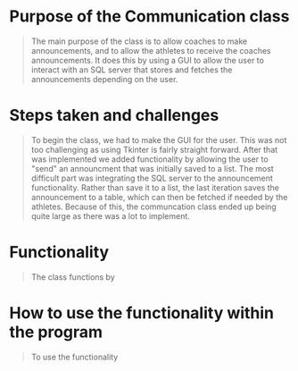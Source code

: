 # Purpose of the Communication class
> The main purpose of the class is to allow coaches to make announcements, and to allow the athletes to receive the
> coaches announcements. It does this by using a GUI to allow the user to interact with an SQL server that stores and
> fetches the announcements depending on the user.

# Steps taken and challenges
> To begin the class, we had to make the GUI for the user. This was not too challenging as using Tkinter is fairly straight
> forward. After that was implemented we added functionality by allowing the user to "send" an announcment that was initially
> saved to a list. The most difficult part was integrating the SQL server to the announcement functionality. Rather than save
> it to a list, the last iteration saves the announcement to a table, which can then be fetched if needed by the athletes. Because of this, the communcation class ended up being quite large as there was a lot to implement.

# Functionality
> The class functions by

# How to use the functionality within the program
> To use the functionality
